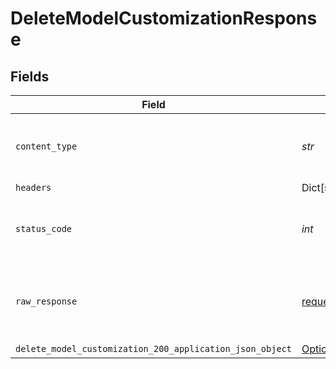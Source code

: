 # DeleteModelCustomizationResponse


## Fields

| Field                                                                                                                         | Type                                                                                                                          | Required                                                                                                                      | Description                                                                                                                   |
| ----------------------------------------------------------------------------------------------------------------------------- | ----------------------------------------------------------------------------------------------------------------------------- | ----------------------------------------------------------------------------------------------------------------------------- | ----------------------------------------------------------------------------------------------------------------------------- |
| `content_type`                                                                                                                | *str*                                                                                                                         | :heavy_check_mark:                                                                                                            | HTTP response content type for this operation                                                                                 |
| `headers`                                                                                                                     | Dict[str, List[*str*]]                                                                                                        | :heavy_minus_sign:                                                                                                            | N/A                                                                                                                           |
| `status_code`                                                                                                                 | *int*                                                                                                                         | :heavy_check_mark:                                                                                                            | HTTP response status code for this operation                                                                                  |
| `raw_response`                                                                                                                | [requests.Response](https://requests.readthedocs.io/en/latest/api/#requests.Response)                                         | :heavy_minus_sign:                                                                                                            | Raw HTTP response; suitable for custom response parsing                                                                       |
| `delete_model_customization_200_application_json_object`                                                                      | [Optional[DeleteModelCustomization200ApplicationJSON]](../../models/operations/deletemodelcustomization200applicationjson.md) | :heavy_minus_sign:                                                                                                            | N/A                                                                                                                           |